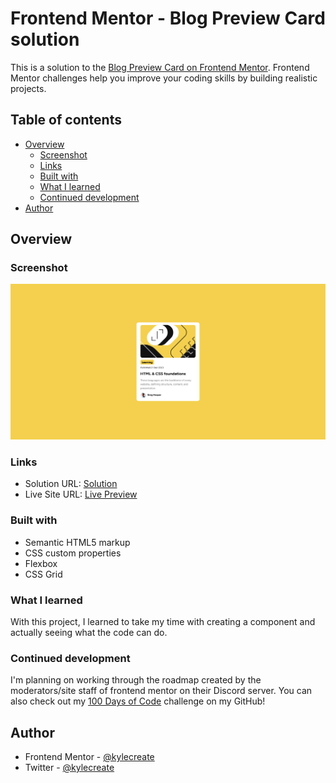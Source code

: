 # Frontend Mentor - Blog Preview Card solution

This is a solution to the [Blog Preview Card on Frontend Mentor](https://www.frontendmentor.io/challenges/blog-preview-card-ckPaj01IcS). Frontend Mentor challenges help you improve your coding skills by building realistic projects. 

## Table of contents

- [Overview](#overview)
  - [Screenshot](#screenshot)
  - [Links](#links)
  - [Built with](#built-with)
  - [What I learned](#what-i-learned)
  - [Continued development](#continued-development)
- [Author](#author)

## Overview

### Screenshot

![](screenshot.png)

### Links
- Solution URL: [Solution](https://www.frontendmentor.io/solutions/blog-preview-card-h8N0nUbHsw)
- Live Site URL: [Live Preview](https://kylecreate-blogpreview.netlify.app/)

### Built with
- Semantic HTML5 markup
- CSS custom properties
- Flexbox
- CSS Grid

### What I learned

With this project, I learned to take my time with creating a component and actually seeing what the code can do.

### Continued development

I'm planning on working through the roadmap created by the moderators/site staff of frontend mentor on their Discord server. You can also check out my [100 Days of Code](https://github.com/kylecreate/100DaysOfCode) challenge on my GitHub!

## Author

- Frontend Mentor - [@kylecreate](https://www.frontendmentor.io/profile/kylecreate)
- Twitter - [@kylecreate](https://www.twitter.com/kylecreate)
